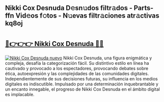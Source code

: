 ## Nikki Cox Desnuda D𝚎sn𝚞dos filtr𝚊dos - Parts-ffn Vid𝚎os f𝚘tos - N𝚞evas filtr𝚊ciones atr𝚊ctivas kq8oj

# <h2><a href="http://mb605vd.tromn.icu/?c=Nikki+Cox+Desnuda">🔗👉👉👉 Nikki Cox Desnuda 🔗🔗</a></h2>

[![Nikki Cox Desnuda nuevo](https://i.imgur.com/pEAQMta.gif)](http://mb605vd.tromn.icu/?c=Nikki+Cox+Desnuda)
Nikki Cox Desnuda, una figura enigmática y compleja, desafía la categorización fácil. Su distintivo estilo en línea ha cautivado y provocado a los espectadores, provocando debates sobre ética, autoexpresión y las complejidades de las comunidades digitales. Independientemente de sus decisiones futuras, su influencia en los medios digitales es indiscutible. Impulsado por una determinación inquebrantable y un encanto innegable, el progreso de Nikki Cox Desnuda en el ámbito digital es implacable.
